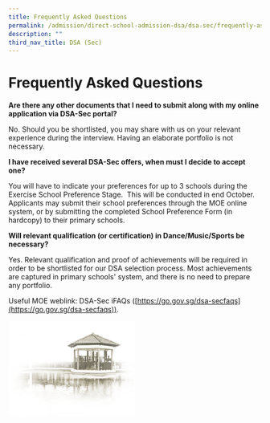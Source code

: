 ```yaml
---
title: Frequently Asked Questions
permalink: /admission/direct-school-admission-dsa/dsa-sec/frequently-asked-questions/
description: ""
third_nav_title: DSA (Sec)
---
```

# **Frequently Asked Questions**



**Are&nbsp;there&nbsp;any&nbsp;other&nbsp;documents&nbsp;that&nbsp;I&nbsp;need&nbsp;to&nbsp;submit&nbsp;along with&nbsp;my&nbsp;online application via DSA-Sec portal?**    

No. Should you be shortlisted, you may share with us on your relevant experience during the interview. Having an elaborate portfolio is not necessary.

**I have received several DSA-Sec offers, when must I decide to accept one?**

You will have to indicate your preferences for up to 3 schools during the Exercise School Preference Stage.&nbsp; This will be conducted in end October.&nbsp; Applicants may submit their school preferences through the MOE online system, or by submitting the completed School Preference Form (in hardcopy) to their primary schools.

**Will relevant qualification (or certification) in Dance/Music/Sports be necessary?**

Yes.&nbsp;Relevant qualification and&nbsp;proof&nbsp;of&nbsp;achievements&nbsp;will be required in order to be shortlisted for our DSA selection process.  Most achievements are captured in primary schools' system, and there is no need to prepare any portfolio.

  

Useful MOE weblink: DSA-Sec iFAQs ([https://go.gov.sg/dsa-secfaqs](https://go.gov.sg/dsa-secfaqs)).

<img src="/images/pavilion.png" style="width:50%">